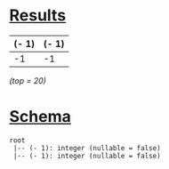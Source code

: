 # [Results](#tab/results)

|(- 1)|(- 1)|
|-----|-----|
|-1   |-1   |

_(top = 20)_

# [Schema](#tab/schema)

```shell
root
 |-- (- 1): integer (nullable = false)
 |-- (- 1): integer (nullable = false)

```
